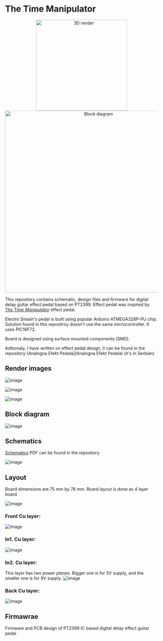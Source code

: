# The Time Manipulator

<p align="center">
  <img src="https://github.com/user-attachments/assets/add52ed0-eb6d-45c2-a73b-62471b15cc37" alt="3D render" width="300"/>
  <img src="https://github.com/user-attachments/assets/1e218f75-acb6-49e7-8b9a-b7f13842bf8a" alt="Block diagram" width="600"/>
</p>

This repository contains schematic, design files and firmware for digital delay guitar effect pedal based on PT2399.
Effect pedal was inspired by [_The Time Manipulator_](https://www.electrosmash.com/time-manipulator) effect pedal.

Electro Smash's pedal is built using popular Arduino ATMEGA328P-PU chip. 
Solution found in this repositroy doesn't use the same microcontroller. It uses PIC16F72.

Board is designed using surface mounted components (SMD).

Aditionaly, I have written on effect pedal design, it can be found in the repository [Analogna Efekt Pedala](Analogna Efekt Pedala) (it's in Serbian)

## Render images

![image](https://github.com/user-attachments/assets/d36be784-8824-447e-932b-f6c6a2ffa0aa)

![image](https://github.com/user-attachments/assets/34eba947-9bc3-40aa-a790-ae2d59ff9661)

![image](https://github.com/user-attachments/assets/2036f512-581d-4ff5-b6ee-b78cd99036fd)

## Block diagram

![image](https://github.com/user-attachments/assets/5019b626-62c7-4185-ba83-11d744e5bb0b)

## Schematics
[Schematics](PT2399_DigitalEffectPedal.pdf) PDF can be found in the repository. 

![image](https://github.com/user-attachments/assets/09b07a00-c897-42f6-93b7-fe6db2b98f10)

## Layout

Board dimensions are 75 mm by 78 mm.
Board layout is done as 4 layer board.

![image](https://github.com/user-attachments/assets/fa902e97-4ac8-418b-9804-6f09f6c035a6)


### Front Cu layer:
![image](https://github.com/user-attachments/assets/1a1077c3-f0df-44ad-b8e0-bd0df1380432)

### In1. Cu layer:
![image](https://github.com/user-attachments/assets/7c73d51a-4de3-4ad0-8846-cb290e22a9bc)

### In2. Cu layer:
This layer has two power planes. Bigger one is for 5V supply, and the smaller one is for 9V supply.
![image](https://github.com/user-attachments/assets/fa978970-3983-405f-acd4-c4947d36de32)

### Back Cu layer:
![image](https://github.com/user-attachments/assets/00bdfabb-23f3-4e0c-8bc3-faa2a2a31881)


## Firmawrae
Firmware and PCB design of PT2399 IC based digital delay  effect guitar pedal
